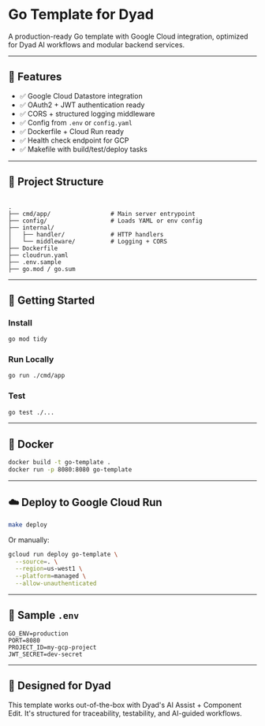 # Go Template for Dyad

A production-ready Go template with Google Cloud integration, optimized for Dyad AI workflows and modular backend services.

---

## 🔧 Features

- ✅ Google Cloud Datastore integration
- ✅ OAuth2 + JWT authentication ready
- ✅ CORS + structured logging middleware
- ✅ Config from `.env` or `config.yaml`
- ✅ Dockerfile + Cloud Run ready
- ✅ Health check endpoint for GCP
- ✅ Makefile with build/test/deploy tasks

---

## 📂 Project Structure

```

.
├── cmd/app/                 # Main server entrypoint
├── config/                  # Loads YAML or env config
├── internal/
│   ├── handler/             # HTTP handlers
│   └── middleware/          # Logging + CORS
├── Dockerfile
├── cloudrun.yaml
├── .env.sample
├── go.mod / go.sum

````

---

## 🚀 Getting Started

### Install

```bash
go mod tidy
````

### Run Locally

```bash
go run ./cmd/app
```

### Test

```bash
go test ./...
```

---

## 🐳 Docker

```bash
docker build -t go-template .
docker run -p 8080:8080 go-template
```

---

## ☁️ Deploy to Google Cloud Run

```bash
make deploy
```

Or manually:

```bash
gcloud run deploy go-template \
  --source=. \
  --region=us-west1 \
  --platform=managed \
  --allow-unauthenticated
```

---

## 📄 Sample `.env`

```env
GO_ENV=production
PORT=8080
PROJECT_ID=my-gcp-project
JWT_SECRET=dev-secret
```

---

## 🧠 Designed for Dyad

This template works out-of-the-box with Dyad's AI Assist + Component Edit. It's structured for traceability, testability, and AI-guided workflows.
